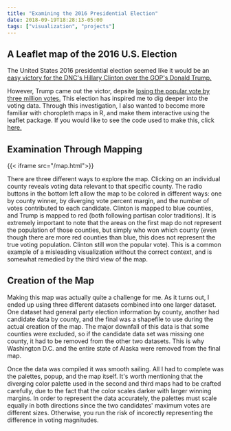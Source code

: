 ```yaml
---
title: "Examining the 2016 Presidential Election"
date: 2018-09-19T18:28:13-05:00
tags: ["visualization", "projects"]
---
```


## A Leaflet map of the 2016 U.S. Election

The United States 2016 presidential election seemed like it would
be an [easy victory for the DNC's Hillary Clinton over the GOP's Donald Trump.](http://www.pewresearch.org/fact-tank/2016/11/09/why-2016-election-polls-missed-their-mark/)

However, Trump came out the victor, depsite [losing the popular vote by three million votes.](https://en.wikipedia.org/wiki/United_States_presidential_election,_2016)
This election has inspired me to dig deeper into the voting data. Through this investigation, I also wanted to become more familiar with choropleth maps in R, and make them interactive using the leaflet package. If you would like to see the code used to make this, click [here.](https://github.com/joestoica/2016-Presidential-Election-Analysis/blob/master/election_analysis.Rmd)

## Examination Through Mapping

{{< iframe src="/map.html">}}

There are three different ways to explore the map. Clicking on an individual county reveals voting data relevant to that specific county. The radio buttons in the bottom left allow the map to be colored in different ways: one by county winner, by diverging vote percent margin, and the number of votes contributed to each candidate. Clinton is mapped to blue counties, and Trump is mapped to red (both following partisan color traditions). It is extremely important to note that the areas on the first map do not represent the population of those counties, but simply who won which county (even though there are more red counties than blue, this does not represent the true voting population. Clinton still won the popular vote). This is a common example of a misleading visualization without the correct context, and is somewhat remedied by the third view of the map.

## Creation of the Map

Making this map was actually quite a challenge for me. As it turns out, I ended up using three different datasets combined into one larger dataset. One dataset had general party election information by county, another had candidate data by county, and the final was a shapefile to use during the actual creation of the map. The major downfall of this data is that some counties were excluded, so if the candidate data set was missing one county, it had to be removed from the other two datasets. This is why Washington D.C. and the entire state of Alaska were removed from the final map.

Once the data was compiled it was smooth sailing. All I had to complete was the palettes, popup, and the map itself. It's worth mentioning that the diverging color palette used in the second and third maps had to be crafted carefully, due to the fact that the color scales darker with larger winning margins. In order to represent the data accurately, the palettes must scale equally in both directions since the two candidates' maximum votes are different sizes. Otherwise, you run the risk of incorectly representing the difference in voting magnitudes.
